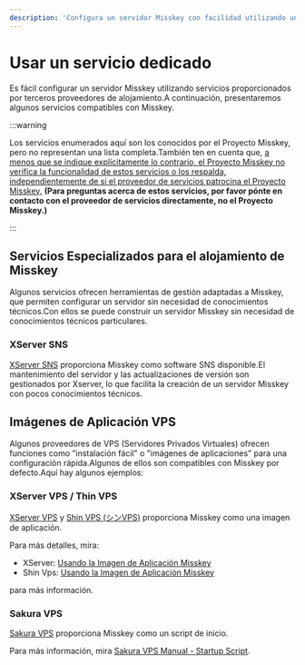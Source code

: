 ```yaml
---
description: 'Configura un servidor Misskey con facilidad utilizando un servicio de terceros.'
---
```


# Usar un servicio dedicado

Es fácil configurar un servidor Misskey utilizando servicios proporcionados por terceros proveedores de alojamiento.A continuación, presentaremos algunos servicios compatibles con Misskey.

:::warning

Los servicios enumerados aquí son los conocidos por el Proyecto Misskey, pero no representan una lista completa.También ten en cuenta que, <u>a menos que se indique explícitamente lo contrario, el Proyecto Misskey no verifica la funcionalidad de estos servicios o los respalda, independientemente de si el proveedor de servicios patrocina el Proyecto Misskey.</u> **(Para preguntas acerca de estos servicios, por favor pónte en contacto con el proveedor de servicios directamente, no el Proyecto Misskey.)**

:::

## Servicios Especializados para el alojamiento de Misskey

Algunos servicios ofrecen herramientas de gestión adaptadas a Misskey, que permiten configurar un servidor sin necesidad de conocimientos técnicos.Con ellos se puede construir un servidor Misskey sin necesidad de conocimientos técnicos particulares.

### XServer SNS

[XServer SNS](https://sns.xserver.ne.jp/) proporciona Misskey como software SNS disponible.El mantenimiento del servidor y las actualizaciones de versión son gestionados por Xserver, lo que facilita la creación de un servidor Misskey con pocos conocimientos técnicos.

## Imágenes de Aplicación VPS

Algunos proveedores de VPS (Servidores Privados Virtuales) ofrecen funciones como "instalación fácil" o "imágenes de aplicaciones" para una configuración rápida.Algunos de ellos son compatibles con Misskey por defecto.Aquí hay algunos ejemplos:

### XServer VPS / Thin VPS

[XServer VPS](https://vps.xserver.ne.jp/) y [Shin VPS (シンVPS)](https://www.shin-vps.jp/) proporciona Misskey como una imagen de aplicación.

Para más detalles, mira:

- XServer: [Usando la Imagen de Aplicación Misskey](https://vps.xserver.ne.jp/support/manual/man_server_app_use_misskey.php)
- Shin Vps: [Usando la Imagen de Aplicación Misskey](https://www.shin-vps.jp/support/manual/man_server_app_use_misskey.php)

para más información.

### Sakura VPS

[Sakura VPS](https://vps.sakura.ad.jp/) proporciona Misskey como un script de inicio.

Para más información, mira [Sakura VPS Manual - Startup Script](https://manual.sakura.ad.jp/vps/startupscript/startupscript.html).

